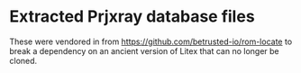# Extracted Prjxray database files

These were vendored in from https://github.com/betrusted-io/rom-locate to break
a dependency on an ancient version of Litex that can no longer be cloned.
